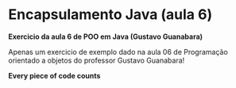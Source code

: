 # Encapsulamento Java (aula 6)
**Exercicio da aula 6 de POO em Java (Gustavo Guanabara)**

<p>Apenas um exercicio de exemplo dado na aula 06 de Programação orientado a objetos do professor Gustavo Guanabara!</p>



**Every piece of code counts**

